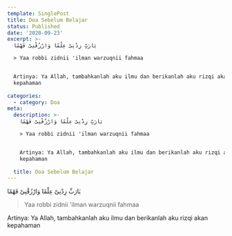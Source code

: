 ```yaml
---
template: SinglePost
title: Doa Sebelum Belajar
status: Published
date: '2020-09-23'
excerpt: >-
  يَارَبِّ زِدْنِىْ عِلْمًا وَارْزُقْنِىْ فَهْمًا

  > Yaa robbi zidnii 'ilman warzuqnii fahmaa


  Artinya: Ya Allah, tambahkanlah aku ilmu dan berikanlah aku rizqi akan
  kepahaman
    
categories:
  - category: Doa
meta:
  description: >-
    يَارَبِّ زِدْنِىْ عِلْمًا وَارْزُقْنِىْ فَهْمًا

    > Yaa robbi zidnii 'ilman warzuqnii fahmaa


    Artinya: Ya Allah, tambahkanlah aku ilmu dan berikanlah aku rizqi akan
    kepahaman
      
  title: Doa Sebelum Belajar
---
```

يَارَبِّ زِدْنِىْ عِلْمًا وَارْزُقْنِىْ فَهْمًا
> Yaa robbi zidnii 'ilman warzuqnii fahmaa

Artinya: Ya Allah, tambahkanlah aku ilmu dan berikanlah aku rizqi akan kepahaman
  
